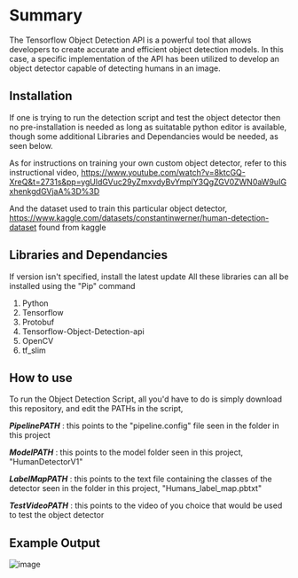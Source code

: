 # Summary 

The Tensorflow Object Detection API is a powerful tool that allows developers to create accurate and efficient object detection models. In this case, a specific implementation of the API has been utilized to develop an object detector capable of detecting humans in an image.

## Installation

If one is trying to run the detection script and test the object detector then no pre-installation is needed as long as suitatable python editor is available, though some additional Libraries and Dependancies would be needed, as seen below. 

As for instructions on training your own custom object detector, refer to this instructional video, https://www.youtube.com/watch?v=8ktcGQ-XreQ&t=2731s&pp=ygUldGVuc29yZmxvdyBvYmplY3QgZGV0ZWN0aW9uIGxhenkgdGVjaA%3D%3D

And the dataset used to train this particular object detector, https://www.kaggle.com/datasets/constantinwerner/human-detection-dataset 
found from kaggle


## Libraries and Dependancies
If version isn't specified, install the latest update
All these libraries can all be installed using the "Pip" command

1. Python 
2. Tensorflow
3. Protobuf
4. Tensorflow-Object-Detection-api
5. OpenCV
6. tf_slim


## How to use 

To run the Object Detection Script, all you'd have to do is simply download this repository, and edit the PATHs in the script, 

***PipelinePATH*** : this points to the "pipeline.config" file seen in the folder in this project

***ModelPATH*** : this points to the model folder seen in this project, "HumanDetectorV1"

***LabelMapPATH*** : this points to the text file containing the classes of the detector seen in the folder in this project, "Humans_label_map.pbtxt"

***TestVideoPATH*** : this points to the video of you choice that would be used to test the object detector


## Example Output

![image](https://github.com/EnochEssien/Tensorflow-Humans-Object-Detector/assets/91120304/3c951939-3c2b-4c1d-a302-dcbc499c0790)




